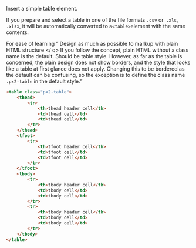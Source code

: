 Insert a simple table element.

If you prepare and select a table in one of the file formats `.csv` or` .xls`, `.xlsx`, it will be automatically converted to a` <table> `element with the same contents.

For ease of learning <q> Design as much as possible to markup with plain HTML structure </ q> If you follow the concept, plain HTML without a class name is the default. Should be table style. However, as far as the table is concerned, the plain design does not show borders, and the style that looks like a table at first glance does not apply. Changing this to be bordered as the default can be confusing, so the exception is to define the class name `.px2-table` in the default style.

```html
<table class="px2-table">
	<thead>
		<tr>
			<th>thead header cell</th>
			<td>thead cell</td>
			<td>thead cell</td>
		</tr>
	</thead>
	<tfoot>
		<tr>
			<th>tfoot header cell</th>
			<td>tfoot cell</td>
			<td>tfoot cell</td>
		</tr>
	</tfoot>
	<tbody>
		<tr>
			<th>tbody header cell</th>
			<td>tbody cell</td>
			<td>tbody cell</td>
		</tr>
		<tr>
			<th>tbody header cell</th>
			<td>tbody cell</td>
			<td>tbody cell</td>
		</tr>
	</tbody>
</table>
```
